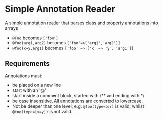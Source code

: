 # Simple Annotation Reader

A simple annotation reader that parses class and property annotations into arrays

- `@Foo` becomes `['foo']`
- `@foo(arg1,arg2)` becomes `['foo'=>['arg1','arg2']]`
- `@foo(x=y,arg1)` becomes `['foo' => ['x' => 'y', 'arg1']]`

## Requirements

Annotations must:
- be placed on a new line
- start with an '@'
- start inside a comment block, started with /** and ending with */
- be case insensitive. All annotations are converted to lowercase.
- Not be deeper than one level, e.g. `@foo(type=bar)` is valid, whilst `@foo(type=[x=y])` is not valid.
